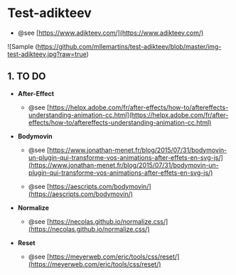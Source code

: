# Test-adikteev
- @see [https://www.adikteev.com/](https://www.adikteev.com/)

![Sample (https://github.com/mllemartins/test-adikteev/blob/master/img-test-adikteev.jpg?raw=true)


## 1. TO DO

- **After-Effect**

	- @see [https://helpx.adobe.com/fr/after-effects/how-to/aftereffects-understanding-animation-cc.html](https://helpx.adobe.com/fr/after-effects/how-to/aftereffects-understanding-animation-cc.html)

- **Bodymovin**
  	- @see [https://www.jonathan-menet.fr/blog/2015/07/31/bodymovin-un-plugin-qui-transforme-vos-animations-after-effets-en-svg-js/](https://www.jonathan-menet.fr/blog/2015/07/31/bodymovin-un-plugin-qui-transforme-vos-animations-after-effets-en-svg-js/)

  	- @see [https://aescripts.com/bodymovin/](https://aescripts.com/bodymovin/)

- **Normalize**
 	- @see [https://necolas.github.io/normalize.css/](https://necolas.github.io/normalize.css/)

- **Reset**
 	- @see [https://meyerweb.com/eric/tools/css/reset/](https://meyerweb.com/eric/tools/css/reset/)

